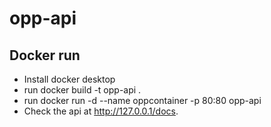 # opp-api

## Docker run

* Install docker desktop
* run docker build -t opp-api .
* run docker run -d --name oppcontainer -p 80:80 opp-api
* Check the api at http://127.0.0.1/docs.